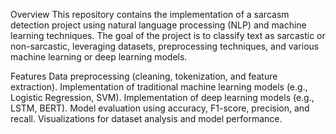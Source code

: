 Overview
This repository contains the implementation of a sarcasm detection project using natural language processing (NLP) and machine learning techniques. The goal of the project is to classify text as sarcastic or non-sarcastic, leveraging datasets, preprocessing techniques, and various machine learning or deep learning models.

Features
Data preprocessing (cleaning, tokenization, and feature extraction).
Implementation of traditional machine learning models (e.g., Logistic Regression, SVM).
Implementation of deep learning models (e.g., LSTM, BERT).
Model evaluation using accuracy, F1-score, precision, and recall.
Visualizations for dataset analysis and model performance.
